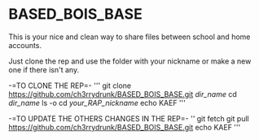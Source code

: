 # BASED_BOIS_BASE
This is your nice and clean way to share files between school and home accounts.

Just clone the rep and use the folder with your nickname or make a new one if there isn't any.

-=TO CLONE THE REP=-
'''
git clone https://github.com/ch3rrydrunk/BASED_BOIS_BASE.git *dir_name*
cd *dir_name*
ls -o
cd *your_RAP_nickname*
echo KAEF
'''

-=TO UPDATE THE OTHERS CHANGES IN THE REP=-
''
git fetch
git pull https://github.com/ch3rrydrunk/BASED_BOIS_BASE.git
echo KAEF
'''
